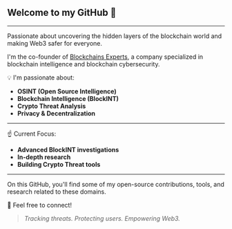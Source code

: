 ## Welcome to my GitHub 👋

---

Passionate about uncovering the hidden layers of the blockchain world and making Web3 safer for everyone.

I'm the co-founder of [Blockchains Experts](https://www.blockchainsexperts.io/), a company specialized in blockchain intelligence and blockchain cybersecurity.

💡​ I'm passionate about:

- **OSINT (Open Source Intelligence)**  
- **Blockchain Intelligence (BlockINT)**  
- **Crypto Threat Analysis**  
- **Privacy & Decentralization**

---

☝️​ Current Focus:

- **Advanced BlockINT investigations**
- **In-depth research**
- **Building Crypto Threat tools**

---

On this GitHub, you'll find some of my open-source contributions, tools, and research related to these domains.

💬 Feel free to connect!


> *Tracking threats. Protecting users. Empowering Web3.*
